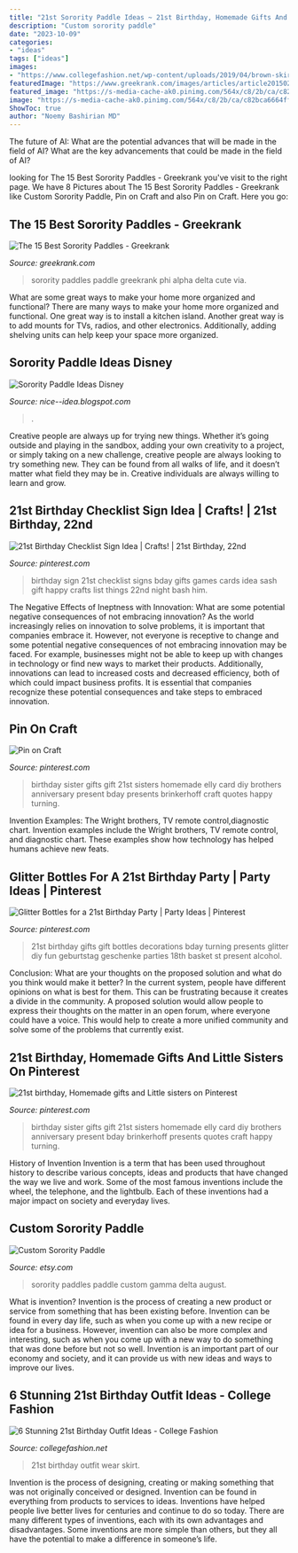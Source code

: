 ```yaml
---
title: "21st Sorority Paddle Ideas ~ 21st Birthday, Homemade Gifts And Little Sisters On Pinterest"
description: "Custom sorority paddle"
date: "2023-10-09"
categories:
- "ideas"
tags: ["ideas"]
images:
- "https://www.collegefashion.net/wp-content/uploads/2019/04/brown-skirt-21st-outfit.jpg"
featuredImage: "https://www.greekrank.com/images/articles/article20150217/image001.jpg"
featured_image: "https://s-media-cache-ak0.pinimg.com/564x/c8/2b/ca/c82bca6664ff8e8d7caab619c42948e6.jpg"
image: "https://s-media-cache-ak0.pinimg.com/564x/c8/2b/ca/c82bca6664ff8e8d7caab619c42948e6.jpg"
ShowToc: true
author: "Noemy Bashirian MD"
---
```



The future of AI: What are the potential advances that will be made in the field of AI?
What are the key advancements that could be made in the field of AI?

	

		
looking for The 15 Best Sorority Paddles - Greekrank you've visit to the right page. We have 8 Pictures about The 15 Best Sorority Paddles - Greekrank like Custom Sorority Paddle, Pin on Craft and also Pin on Craft. Here you go:
		
    
## The 15 Best Sorority Paddles - Greekrank

<img loading=lazy src="https://www.greekrank.com/images/articles/article20150217/image001.jpg" onerror="this.onerror=null;this.src='https://tse1.mm.bing.net/th?id=OIP.aSbkWLPUPf_tG2qUR2wGiQAAAA&amp;pid=15.1';" alt="The 15 Best Sorority Paddles - Greekrank">

_Source: greekrank.com_

>sorority paddles paddle greekrank phi alpha delta cute via. 

	

What are some great ways to make your home more organized and functional?
There are many ways to make your home more organized and functional. One great way is to install a kitchen island. Another great way is to add mounts for TVs, radios, and other electronics. Additionally, adding shelving units can help keep your space more organized.

    
## Sorority Paddle Ideas Disney

<img loading=lazy src="https://i.etsystatic.com/6164558/r/il/d1ca93/1896782729/il_570xN.1896782729_bahh.jpg" onerror="this.onerror=null;this.src='https://tse3.mm.bing.net/th?id=OIP.4dtXb_HIm8g__MNd8f_zFQHaSG&amp;pid=15.1';" alt="Sorority Paddle Ideas Disney">

_Source: nice--idea.blogspot.com_

>. 

	

Creative people are always up for trying new things. Whether it’s going outside and playing in the sandbox, adding your own creativity to a project, or simply taking on a new challenge, creative people are always looking to try something new. They can be found from all walks of life, and it doesn’t matter what field they may be in. Creative individuals are always willing to learn and grow.

    
## 21st Birthday Checklist Sign Idea | Crafts! | 21st Birthday, 22nd

<img loading=lazy src="https://i.pinimg.com/736x/3a/6d/03/3a6d03a572cb1ca94bf05290415c1c34--st-birthday-checklist-sign-twenty-first-birthday-sign.jpg?b=t" onerror="this.onerror=null;this.src='https://tse4.mm.bing.net/th?id=OIP.D0YZNYGwaZ_-eTx4hHdr6QHaJ3&amp;pid=15.1';" alt="21st Birthday Checklist Sign Idea | Crafts! | 21st Birthday, 22nd">

_Source: pinterest.com_

>birthday sign 21st checklist signs bday gifts games cards idea sash gift happy crafts list things 22nd night bash him. 

	

The Negative Effects of Ineptness with Innovation: What are some potential negative consequences of not embracing innovation?
As the world increasingly relies on innovation to solve problems, it is important that companies embrace it. However, not everyone is receptive to change and some potential negative consequences of not embracing innovation may be faced. For example, businesses might not be able to keep up with changes in technology or find new ways to market their products. Additionally, innovations can lead to increased costs and decreased efficiency, both of which could impact business profits. It is essential that companies recognize these potential consequences and take steps to embraced innovation.

    
## Pin On Craft

<img loading=lazy src="https://i.pinimg.com/736x/c8/2b/ca/c82bca6664ff8e8d7caab619c42948e6---birthday-gifts-for-sister--birthday-gift-ideas.jpg" onerror="this.onerror=null;this.src='https://tse1.mm.bing.net/th?id=OIP.VCD0T25FrCXTdPRIoSLargHaJ3&amp;pid=15.1';" alt="Pin on Craft">

_Source: pinterest.com_

>birthday sister gifts gift 21st sisters homemade elly card diy brothers anniversary present bday presents brinkerhoff craft quotes happy turning. 

	

Invention Examples: The Wright brothers, TV remote control,diagnostic chart.
Invention examples include the Wright brothers, TV remote control, and diagnostic chart. These examples show how technology has helped humans achieve new feats.

    
## Glitter Bottles For A 21st Birthday Party | Party Ideas | Pinterest

<img loading=lazy src="https://s-media-cache-ak0.pinimg.com/originals/4c/3c/b5/4c3cb50830d70659abe7f497166e47c2.jpg" onerror="this.onerror=null;this.src='https://tse2.mm.bing.net/th?id=OIP.vUAXWZaRaAi9jl8P06tW4AHaJ4&amp;pid=15.1';" alt="Glitter Bottles for a 21st Birthday Party | Party Ideas | Pinterest">

_Source: pinterest.com_

>21st birthday gifts gift bottles decorations bday turning presents glitter diy fun geburtstag geschenke parties 18th basket st present alcohol. 

	

Conclusion: What are your thoughts on the proposed solution and what do you think would make it better?
In the current system, people have different opinions on what is best for them. This can be frustrating because it creates a divide in the community. A proposed solution would allow people to express their thoughts on the matter in an open forum, where everyone could have a voice. This would help to create a more unified community and solve some of the problems that currently exist.

    
## 21st Birthday, Homemade Gifts And Little Sisters On Pinterest

<img loading=lazy src="https://s-media-cache-ak0.pinimg.com/564x/c8/2b/ca/c82bca6664ff8e8d7caab619c42948e6.jpg" onerror="this.onerror=null;this.src='https://tse1.mm.bing.net/th?id=OIP.ijz0CE16hFoRXni2fEO4_wHaJ4&amp;pid=15.1';" alt="21st birthday, Homemade gifts and Little sisters on Pinterest">

_Source: pinterest.com_

>birthday sister gifts gift 21st sisters homemade elly card diy brothers anniversary present bday brinkerhoff presents quotes craft happy turning. 

	

History of Invention
Invention is a term that has been used throughout history to describe various concepts, ideas and products that have changed the way we live and work. Some of the most famous inventions include the wheel, the telephone, and the lightbulb. Each of these inventions had a major impact on society and everyday lives.

    
## Custom Sorority Paddle

<img loading=lazy src="https://img1.etsystatic.com/000/0/5391008/il_fullxfull.102781423.jpg" onerror="this.onerror=null;this.src='https://tse2.mm.bing.net/th?id=OIP.yeCEy3ZO6RsMSMDZYfC_KwHaJ4&amp;pid=15.1';" alt="Custom Sorority Paddle">

_Source: etsy.com_

>sorority paddles paddle custom gamma delta august. 

	

What is invention?
Invention is the process of creating a new product or service from something that has been existing before. Invention can be found in every day life, such as when you come up with a new recipe or idea for a business. However, invention can also be more complex and interesting, such as when you come up with a new way to do something that was done before but not so well. Invention is an important part of our economy and society, and it can provide us with new ideas and ways to improve our lives.

    
## 6 Stunning 21st Birthday Outfit Ideas - College Fashion

<img loading=lazy src="https://www.collegefashion.net/wp-content/uploads/2019/04/brown-skirt-21st-outfit.jpg" onerror="this.onerror=null;this.src='https://tse4.mm.bing.net/th?id=OIP.E4oJnz7WY9idsdhzZLRzewHaHa&amp;pid=15.1';" alt="6 Stunning 21st Birthday Outfit Ideas - College Fashion">

_Source: collegefashion.net_

>21st birthday outfit wear skirt. 

	

Invention is the process of designing, creating or making something that was not originally conceived or designed. Invention can be found in everything from products to services to ideas. Inventions have helped people live better lives for centuries and continue to do so today. There are many different types of inventions, each with its own advantages and disadvantages. Some inventions are more simple than others, but they all have the potential to make a difference in someone’s life.

